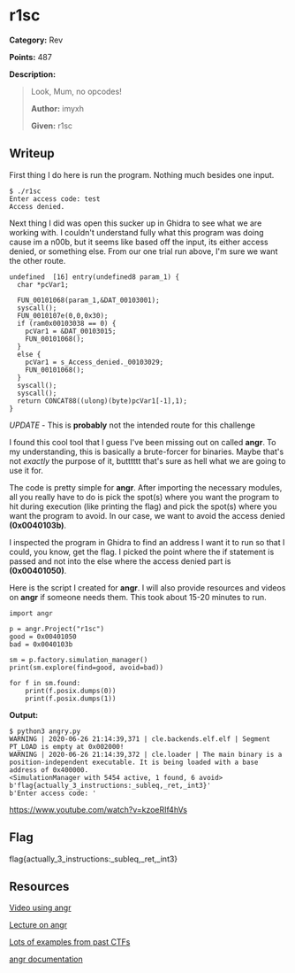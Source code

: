 # r1sc
**Category:** Rev

**Points:** 487

**Description:**
> Look, Mum, no opcodes!
>
> **Author:** imyxh
>
> **Given:** r1sc

## Writeup
First thing I do here is run the program. Nothing much besides one input.
```
$ ./r1sc
Enter access code: test
Access denied.
```

Next thing I did was open this sucker up in Ghidra to see what we are working
with. I couldn't understand fully what this program was doing cause im a n00b, but
it seems like based off the input, its either access denied, or something else.
From our one trial run above, I'm sure we want the other route.
```
undefined  [16] entry(undefined8 param_1) {
  char *pcVar1;

  FUN_00101068(param_1,&DAT_00103001);
  syscall();
  FUN_0010107e(0,0,0x30);
  if (ram0x00103038 == 0) {
    pcVar1 = &DAT_00103015;
    FUN_00101068();
  }
  else {
    pcVar1 = s_Access_denied._00103029;
    FUN_00101068();
  }
  syscall();
  syscall();
  return CONCAT88((ulong)(byte)pcVar1[-1],1);
}
```

*UPDATE* - This is **probably** not the intended route for this challenge

I found this cool tool that I guess I've been missing out on called **angr**. To
my understanding, this is basically a brute-forcer for binaries. Maybe that's not
*exactly* the purpose of it, butttttt that's sure as hell what we are going to
use it for.

The code is pretty simple for **angr**. After importing the necessary modules,
all you really have to do is pick the spot(s) where you want the program to hit
during execution (like printing the flag) and pick the spot(s) where you want the
program to avoid. In our case, we want to avoid the access denied **(0x0040103b)**.

I inspected the program in Ghidra to find an address I want it to run so that I
could, you know, get the flag. I picked the point where the if statement is passed
and not into the else where the access denied part is **(0x00401050)**.

Here is the script I created for **angr**. I will also provide resources and videos
on **angr** if someone needs them. This took about 15-20 minutes to run.
```
import angr

p = angr.Project("r1sc")
good = 0x00401050
bad = 0x0040103b

sm = p.factory.simulation_manager()
print(sm.explore(find=good, avoid=bad))

for f in sm.found:
    print(f.posix.dumps(0))
    print(f.posix.dumps(1))
```

**Output:**
```
$ python3 angry.py
WARNING | 2020-06-26 21:14:39,371 | cle.backends.elf.elf | Segment PT_LOAD is empty at 0x002000!
WARNING | 2020-06-26 21:14:39,372 | cle.loader | The main binary is a position-independent executable. It is being loaded with a base address of 0x400000.
<SimulationManager with 5454 active, 1 found, 6 avoid>
b'flag{actually_3_instructions:_subleq,_ret,_int3}'
b'Enter access code: '
```

https://www.youtube.com/watch?v=kzoeRIf4hVs

## Flag
flag{actually_3_instructions:_subleq,_ret,_int3}

## Resources
[Video using angr](https://www.youtube.com/watch?v=9dQFM5O4KFk&list=PL-nPhof8EyrGKytps3g582KNiJyIAOtBG)

[Lecture on angr](https://www.youtube.com/watch?v=XgHZ6QnZkgc)

[Lots of examples from past CTFs](https://docs.angr.io/examples)

[angr documentation](https://github.com/angr/angr)
